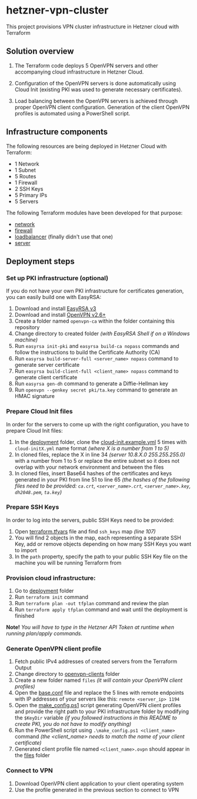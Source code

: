 # hetzner-vpn-cluster
This project provisions VPN cluster infrastructure in Hetzner cloud with Terraform

## Solution overview

1. The Terraform code deploys 5 OpenVPN servers and other accompanying cloud infrastructure in Hetzner Cloud.

2. Configuration of the OpenVPN servers is done automatically using Cloud Init (existing PKI was used to generate necessary certificates).

3. Load balancing between the OpenVPN servers is achieved through proper OpenVPN client configuration. Generation of the client OpenVPN profiles is automated using a PowerShell script.

## Infrastructure components

The following resources are being deployed in Hetzner Cloud with Terraform:

- 1 Network
- 1 Subnet
- 5 Routes
- 1 Firewall
- 2 SSH Keys
- 5 Primary IPs
- 5 Servers

The following Terraform modules have been developed for that purpose:

- [network](./modules/network/)
- [firewall](./modules/firewall/)
- [loadbalancer](./modules/loadbalancer/) (finally didn't use that one)
- [server](./modules/server/)

## Deployment steps

### Set up PKI infrastructure (optional)

If you do not have your own PKI infrastructure for certificates generation, you can easily build one with EasyRSA:

1. Download and install [EasyRSA v3](https://github.com/OpenVPN/easy-rsa/releases/tag/v3.2.2)
2. Download and install [OpenVPN v2.6+](https://openvpn.net/community-downloads/)
3. Create a folder named `openvpn-ca` within the folder containing this repository
4. Change directory to created folder _(with EasyRSA Shell if on a Windows machine)_
5. Run `easyrsa init-pki` and `easyrsa build-ca nopass` commands and follow the instructions to build the Certificate Authority (CA)
6. Run `easyrsa build-server-full <server_name> nopass` command to generate server certificate
7. Run `easyrsa build-client-full <client_name> nopass` command to generate client certificate
8. Run `easyrsa gen-dh` command to generate a Diffie-Hellman key
9. Run `openvpn --genkey secret pki/ta.key` command to generate an HMAC signature

### Prepare Cloud Init files

In order for the servers to come up with the right configuration, you have to prepare Cloud Init files:

1. In the [deployment](./deployment/) folder, clone the [cloud-init.example.yml](./deployment/cloud-init.example.yml) 5 times with `cloud-initX.yml` name format _(where X is a number from 1 to 5)_
2. In cloned files, replace the X in line 34 _(server 10.8.X.0 255.255.255.0)_ with a number from 1 to 5 or replace the entire subnet so it does not overlap with your network environment and between the files
3. In cloned files, insert Base64 hashes of the certificates and keys generated in your PKI from line 51 to line 65 _(the hashes of the following files need to be provided: `ca.crt`, `<server_name>.crt`, `<server_name>.key`, `dh2048.pem`, `ta.key`)_

### Prepare SSH Keys

In order to log into the servers, public SSH Keys need to be provided:

1. Open [terraform.tfvars](./deployment/terraform.tfvars) file and find `ssh_keys` map _(line 107)_
2. You will find 2 objects in the map, each representing a separate SSH Key, add or remove objects depending on how many SSH Keys you want to import
3. In the `path` property, specify the path to your public SSH Key file on the machine you will be running Terraform from

### Provision cloud infrastructure:

1. Go to [deployment](./deployment/) folder
2. Run `terraform init` command
3. Run `terraform plan -out tfplan` command and review the plan
4. Run `terraform apply tfplan` command and wait until the deployment is finished

**Note!** _You will have to type in the Hetzner API Token at runtime when running plan/apply commands._

### Generate OpenVPN client profile

1. Fetch public IPv4 addresses of created servers from the Terraform Output
2. Change directory to [openvpn-clients](./openvpn-clients/) folder
3. Create a new folder named `files` _(it will contain your OpenVPN client profiles)_
4. Open the [base.conf](./openvpn-clients/base.conf) file and replace the 5 lines with remote endpoints with IP addresses of your servers like this: `remote <server_ip> 1194`
5. Open the [make_config.ps1](./openvpn-clients/make_config.ps1) script generating OpenVPN client profiles and provide the right path to your PKI infrastructure folder by modifying the `$KeyDir` variable _(if you followed instructions in this README to create PKI, you do not have to modify anything)_
6. Run the PowerShell script using `.\make_config.ps1 <client_name>` command _(the <client_name> needs to match the name of your client certificate)_
7. Generated client profile file named `<client_name>.ovpn` should appear in the [files](./openvpn-clients/files/) folder

### Connect to VPN

1. Download OpenVPN client application to your client operating system
2. Use the profile generated in the previous section to connect to VPN